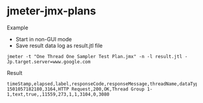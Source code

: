 # jmeter-jmx-plans

Example

* Start in non-GUI mode
* Save result data log as result.jtl file

```
jmeter -t "One Thread One Sampler Test Plan.jmx" -n -l result.jtl -Jp.target.server=www.google.com
```

Result

```
timeStamp,elapsed,label,responseCode,responseMessage,threadName,dataType,success,failureMessage,bytes,sentBytes,grpThreads,allThreads,Latency,IdleTime,Connect
1501057182180,3164,HTTP Request,200,OK,Thread Group 1-1,text,true,,11559,273,1,1,3104,0,3080
```
